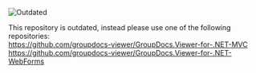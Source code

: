 ![Outdated](http://alexbobkov.com/resources/image/outdated.png)
  
This repository is outdated, instead please use one of the following repositories:  
https://github.com/groupdocs-viewer/GroupDocs.Viewer-for-.NET-MVC
https://github.com/groupdocs-viewer/GroupDocs.Viewer-for-.NET-WebForms
